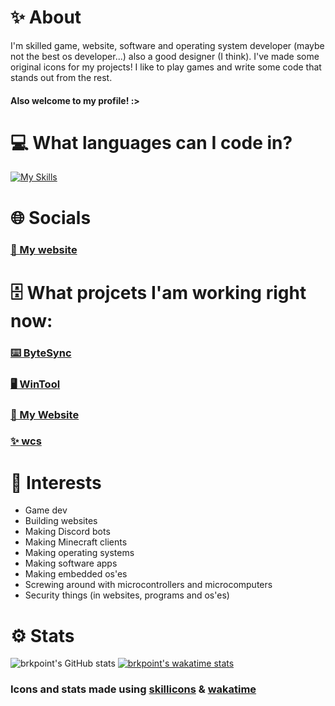 
# ✨ About
I'm skilled game, website, software and operating system developer (maybe not the best os developer...) also a good designer (I think). I've made some original icons for my projects! I like to play games and write some code that stands out from the rest.
#### Also welcome to my profile! :>
# 💻 What languages can I code in?
[![My Skills](https://skillicons.dev/icons?i=js,nodejs,html,css,python,java,cs,cpp,c,swift,lua)]()
# 🌐 Socials
### [🤩 My website](https://shibabofficial.github.io)
# 🗄️ What projcets I'am working right now:
### [⌨️ ByteSync](https://github.com/ShibabOfficial/TerminalEditor)
### [🖥️ WinTool](https://github.com/ShibabOfficial/WinTool-MacOS)
### [🤩 My Website](https://github.com/ShibabOfficial/ShibabOfficial.github.io)
### [✨ wcs](https://github.com/ShibabOfficial/CSS-Web-Stylizer)
# 🔭 Interests
- Game dev
- Building websites
- Making Discord bots
- Making Minecraft clients
- Making operating systems
- Making software apps
- Making embedded os'es
- Screwing around with microcontrollers and microcomputers
- Security things (in websites, programs and os'es)
# ⚙ Stats
![brkpoint's GitHub stats](https://github-readme-stats.vercel.app/api?username=brkpoint&show_icons=true&theme=apprentice)
[![brkpoint's wakatime stats](https://github-readme-stats.vercel.app/api/wakatime?username=@brkpoint&show_icons=true&theme=apprentice)]()
### Icons and stats made using [skillicons](https://skillicons.dev) & [wakatime](https://wakatime.com)
